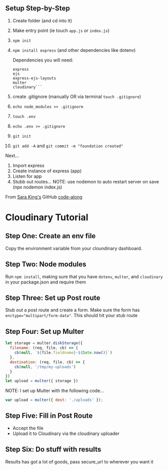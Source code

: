 ## Setup Step-by-Step

1. Create folder (and cd into it)
2. Make entry point (ie touch `app.js` or `index.js`)
3. ```npm init```
4. ```npm install express``` (and other dependencies like dotenv)

    Dependencies you will need:
    ```dotenv
    express
    ejs
    express-ejs-layouts
    multer
    cloudinary```

5. create .gitignore (manually OR via terminal ```touch .gitignore```)
6. ```echo node_modules >> .gitignore```
7. ```touch .env```
8. ```echo .env >> .gitignore```
9. ```git init```
10. ```git add -A``` and ```git commit -m "foundation created"```


Next…
1. Import express
2. Create instance of express (app)
3. Listen for app
4. Stubb out routes…
NOTE: use nodemon to auto restart server on save (npx nodemon index.js)


From [Sara King's](https://github.com/009Kings) GitHub [code-along](https://github.com/009Kings/express-cloudinary)

# Cloudinary Tutorial

## Step One: Create an env file
Copy the environment variable from your cloundinary dashboard.

## Step Two: Node modules
Run `npm install`, making sure that you have `dotenv`, `multer`, and `cloudinary` in your package.json and require them

## Step Three: Set up Post route
Stub out a post route and create a form. Make sure the form has `enctype="multipart/form-data"`. This should hit your stub route

## Step Four: Set up Multer
```javascript
let storage = multer.diskStorage({
  filename: (req, file, cb) => {
    cb(null, `${file.fieldname}-${Date.now()}`)
  },
  destination: (req, file, cb) => {
    cb(null, '/tmp/my-uploads')
  }
})
let upload = multer({ storage })
```

NOTE: I set up Multer with the following code...
```javascript
var upload = multer({ dest: './uploads' });
```
## Step Five: Fill in Post Route
* Accept the file
* Upload it to Cloudinary via the cloudinary uploader

## Step Six: Do stuff with results
Results has got a lot of goods, pass secure_url to wherever you want it